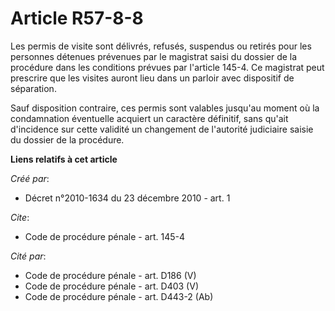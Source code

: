 # Article R57-8-8

Les permis de visite sont délivrés, refusés, suspendus ou retirés pour les personnes détenues prévenues par le magistrat
saisi du dossier de la procédure dans les conditions prévues par l'article 145-4. Ce magistrat peut prescrire que les visites
auront lieu dans un parloir avec dispositif de séparation. 

Sauf disposition contraire, ces permis sont valables jusqu'au moment où la condamnation éventuelle acquiert un caractère
définitif, sans qu'ait d'incidence sur cette validité un changement de l'autorité judiciaire saisie du dossier de la
procédure.

**Liens relatifs à cet article**

_Créé par_:

  - Décret n°2010-1634 du 23 décembre 2010 - art. 1

_Cite_:

  - Code de procédure pénale - art. 145-4

_Cité par_:

  - Code de procédure pénale - art. D186 (V)
  - Code de procédure pénale - art. D403 (V)
  - Code de procédure pénale - art. D443-2 (Ab)

